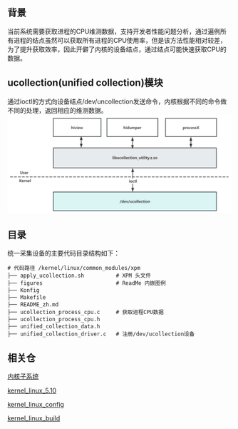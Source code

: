 ## 背景
当前系统需要获取进程的CPU维测数据，支持开发者性能问题分析，通过遍例所有进程的结点虽然可以获取所有进程的CPU使用率，但是该方法性能相对较差，为了提升获取效率，因此开僻了内核的设备结点，通过结点可能快速获取CPU的数据。

## ucollection(unified collection)模块
通过ioctl的方式向设备结点/dev/uncollection发送命令，内核根据不同的命令做不同的处理，返回相应的维测数据。
![framework](figures/collector_framework.png)

## 目录
统一采集设备的主要代码目录结构如下：

```
# 代码路径 /kernel/linux/common_modules/xpm
├── apply_ucollection.sh          # XPM 头文件
├── figures                       # ReadMe 内嵌图例
├── Konfig
├── Makefile
├── README_zh.md
├── ucollection_process_cpu.c     # 获取进程CPU数据
├── ucollection_process_cpu.h
├── unified_collection_data.h
├── unified_collection_driver.c   # 注册/dev/ucollection设备
```

## 相关仓

[内核子系统](https://gitee.com/openharmony/docs/blob/master/zh-cn/readme/%E5%86%85%E6%A0%B8%E5%AD%90%E7%B3%BB%E7%BB%9F.md)

[kernel_linux_5.10](https://gitee.com/openharmony/kernel_linux_5.10)

[kernel_linux_config](https://gitee.com/openharmony/kernel_linux_config)

[kernel_linux_build](https://gitee.com/openharmony/kernel_linux_build)
